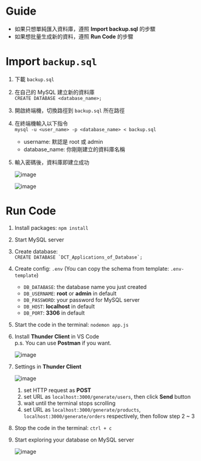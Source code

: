 # Guide
- 如果只想單純匯入資料庫，遵照 **Import backup.sql** 的步驟  
- 如果想批量生成新的資料，遵照 **Run Code** 的步驟  

# Import `backup.sql`
1. 下載 `backup.sql`
 
2. 在自己的 MySQL 建立新的資料庫  
    `CREATE DATABASE <database_name>;`
   
3. 開啟終端機，切換路徑到 `backup.sql` 所在路徑
 
4. 在終端機輸入以下指令  
    `mysql -u <user_name> -p <database_name> < backup.sql`
   - username: 默認是 root 或 admin  
   - database_name: 你剛剛建立的資料庫名稱

5. 輸入密碼後，資料庫即建立成功

   ![image](https://github.com/raamiiChu/Applications_of_Database/assets/87169493/3e3fcc0a-a55f-4c29-a8f3-06380b341e50)

   ![image](https://github.com/raamiiChu/Applications_of_Database/assets/87169493/f6d9949e-00d0-4ce2-8d21-bd6d200111f1)


# Run Code

1. Install packages: ```npm install```

2. Start MySQL server  

3. Create database:  
    ```CREATE DATABASE `DCT_Applications_of_Database`;```

4. Create config: ```.env``` (You can copy the schema from template: ```.env-template```)

    - `DB_DATABASE`: the database name you just created
    - `DB_USERNAME`: **root** or **admin** in default
    - `DB_PASSWORD`: your password for MySQL server
    - `DB_HOST`: **localhost** in default
    - `DB_PORT`: **3306** in default 

5. Start the code in the terminal: ```nodemon app.js```

6. Install **Thunder Client** in VS Code  
    p.s. You can use **Postman** if you want.

    ![image](https://github.com/raamiiChu/Applications_of_Database/assets/87169493/6a146d30-f63a-4fe6-8eb3-bb5dc3aa704f)


8. Settings in **Thunder Client**

    ![image](https://github.com/raamiiChu/Applications_of_Database/assets/87169493/fa889d66-1504-42ca-a62a-b990672f0dd7)

    1. set HTTP request as **POST**
    2. set URL as `localhost:3000/generate/users`, then click **Send** button
    3. wait until the terminal stops scrolling
    4. set URL as `localhost:3000/generate/products`, `localhost:3000/generate/orders` respectively, then follow step 2 ~ 3

9. Stop the code in the terminal: ```ctrl + c```

10. Start exploring your database on MySQL server

    ![image](https://github.com/raamiiChu/Applications_of_Database/assets/87169493/f6d9949e-00d0-4ce2-8d21-bd6d200111f1)
